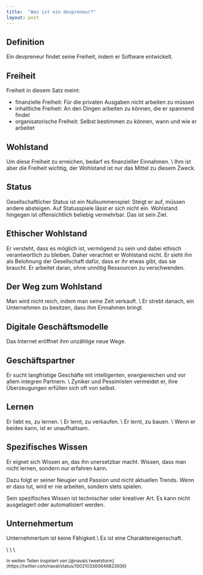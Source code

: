 ```yaml
---
title:  "Was ist ein devpreneur?"
layout: post
---
```


## Definition

Ein devpreneur findet seine Freiheit, indem er Software entwickelt.

## Freiheit

Freiheit in diesem Satz meint:
- finanzielle Freiheit: Für die privaten Ausgaben nicht arbeiten zu müssen
- inhaltliche Freiheit: An den Dingen arbeiten zu können, die er spannend findet
- organisatorische Freiheit: Selbst bestimmen zu können, wann und wie er arbeitet

## Wohlstand

Um diese Freiheit zu erreichen, bedarf es finanzieller Einnahmen. \\
Ihm ist aber die Freiheit wichtig, der Wohlstand ist nur das Mittel zu diesem Zweck.

## Status

Gesellschaftlicher Status ist ein Nullsummenspiel: 
Steigt er auf, müssen andere absteigen. 
Auf Statusspiele lässt er sich nicht ein.
Wohlstand hingegen ist offensichtlich beliebig vermehrbar. 
Das ist sein Ziel.

## Ethischer Wohlstand

Er versteht, dass es möglich ist, vermögend zu sein und dabei ethisch verantwortlich zu bleiben.
Daher verachtet er Wohlstand nicht.
Er sieht ihn als Belohnung der Gesellschaft dafür, dass er ihr etwas gibt, das sie braucht.
Er arbeitet daran, ohne unnötig Ressourcen zu verschwenden.

## Der Weg zum Wohlstand

Man wird nicht reich, indem man seine Zeit verkauft. \\
Er strebt danach, ein Unternehmen zu besitzen, dass ihm Einnahmen bringt.

## Digitale Geschäftsmodelle

Das Internet eröffnet ihm unzählige neue Wege.

## Geschäftspartner

Er sucht langfristige Geschäfte mit intelligenten, energiereichen und vor allem integren Partnern. \\
Zyniker und Pessimisten vermeidet er, ihre Überzeugungen erfüllen sich oft von selbst.

## Lernen

Er liebt es, zu lernen. \\
Er lernt, zu verkaufen. \\
Er lernt, zu bauen. \\
Wenn er beides kann, ist er unaufhaltsam.

## Spezifisches Wissen

Er eignet sich Wissen an, das ihn unersetzbar macht.
Wissen, dass man nicht lernen, sondern nur erfahren kann.

Dazu folgt er seiner Neugier und Passion und nicht aktuellen Trends.
Wenn er dass tut, wird er nie arbeiten, sondern stets spielen.

Sein spezifisches Wissen ist technischer oder kreativer Art.
Es kann nicht ausgelagert oder automatisiert werden.

## Unternehmertum

Unternehmertum ist keine Fähigkeit.\\
Es ist eine Charaktereigenschaft.

\\
\\
\\

<sup>
In weiten Teilen inspiriert von [@navals tweetstorm](https://twitter.com/naval/status/1002103360646823936)
</sup>